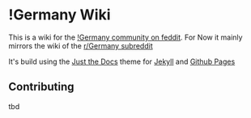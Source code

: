 # !Germany Wiki
This is a wiki for the [!Germany community on feddit]. For Now it mainly mirrors the wiki of the [r/Germany subreddit]

It's build using the [Just the Docs] theme for [Jekyll] and [Github Pages]


## Contributing
tbd


[Jekyll]: https://jekyllrb.com
[Just the Docs]: https://just-the-docs.github.io/just-the-docs/
[GitHub Pages]: https://docs.github.com/en/pages
[!Germany community on feddit]: https://feddit.de/c/germany
[r/Germany subreddit]: https://www.reddit.com/r/germany/wiki/index
